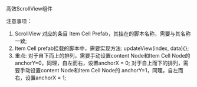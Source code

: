 高效ScrollView组件

注意事项：
1. ScrollView 对应的条目 Item Cell Prefab，其挂在的脚本名称，需要与其名称一致;
2. Item Cell prefab挂载的脚本中，需要实现方法: updateView(index, data){};
3. 重点: 
		对于自下而上的排列，需要手动设置content Node和Item Cell Node的 anchorY=0，同理，自左而右，设置anchorX = 0;
   		对于自上而下的排列，需要手动设置content Node和Item Cell Node的 anchorY=1，同理，自左而右，设置anchorX = 1;